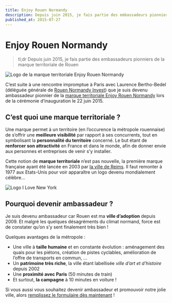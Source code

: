 ```yaml
---
title: Enjoy Rouen Normandy
description: Depuis juin 2015, je fais partie des embassadeurs pionniers de la marque territoriale de Rouen
published_at: 2015-07-27
---
```


# Enjoy Rouen Normandy

> tl;dr Depuis juin 2015, je fais partie des embassadeurs pionniers de la marque territoriale de Rouen

![Logo de la marque territoriale Enjoy Rouen Normandy](images/2015-07-27-enjoy-rouen-normandy/logo-enjoy-rouen-normandie.png)

C’est suite à une rencontre impromptue à Paris avec Laurence Bertho-Bedel (déléguée générale de [Rouen Normandy Invest](http://www.rouennormandyinvest.com/)) que je suis devenu ambassadeur pionnier de la [marque territoriale Enjoy Rouen Normandy](http://www.enjoyrouennormandy.com/) lors de la cérémonie d’inauguration le 22 juin 2015.

## C’est quoi une marque territoriale ?

Une marque permet à un territoire (en l’occurence la métropole rouennaise) de s’offrir une **meilleure visibilité** par rapport à ses concurrents, tout en symbolisant la **personnalité du territoire** concerné. Le but étant de **renforcer son attractivité** en France et dans le monde, afin de donner envie aux personnes et entreprises de venir s’y installer.

Cette notion de **marque territoriale** n’est pas nouvelle, la première marque française ayant été lancée en 2003 par [la ville de Reims](http://www.investinreims.com/). Il faut remonter à 1977 aux Etats-Unis pour voir apparaître un logo devenu mondialement célèbre…

![Logo I Love New York](images/2015-07-27-enjoy-rouen-normandy/logo-i-love-new-york.gif)

## Pourquoi devenir ambassadeur ?

Je suis devenu ambassadeur car Rouen est ma **ville d’adoption** depuis 2009. Et malgré les quelques désagréments du climat normand, force est de constater qu’on s’y sent finalement très bien !

Quelques avantages de la métropole :

- Une ville à **taille humaine** et en constante évolution : aménagement des quais pour les piétons, création de pistes cyclables, amélioration de l’offre de transports en commun, …
- Un **patrimoine très riche**, la ville étant labellisée _ville d’art et d’histoire_ depuis 2002
- Une **proximité avec Paris** (50 minutes de train)
- Et surtout, **la campagne** à 10 minutes en voiture !

Si vous aussi vous souhaitez devenir ambassadeur et promouvoir notre jolie ville, alors [remplissez le formulaire dès maintenant](http://www.enjoyrouennormandy.com/devenir-ambassadeur/) !
